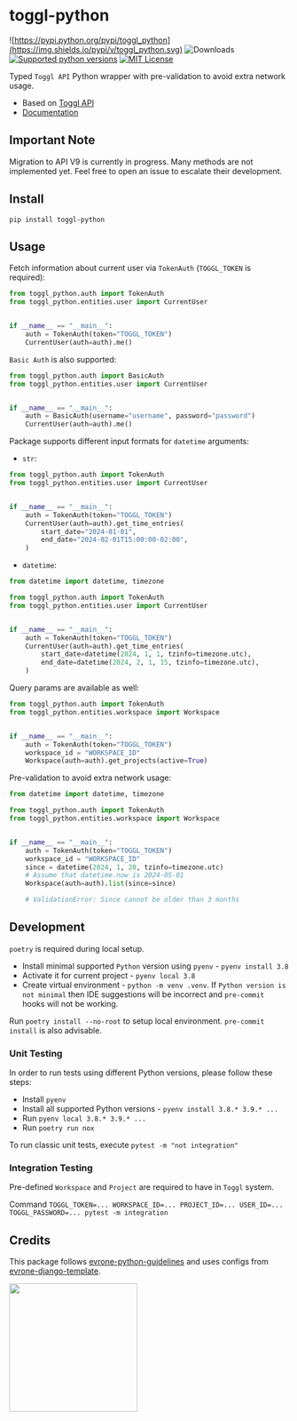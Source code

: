 # toggl-python

![https://pypi.python.org/pypi/toggl_python](https://img.shields.io/pypi/v/toggl_python.svg) ![Downloads](https://img.shields.io/pypi/dm/toggl-python) [![Supported python versions](https://img.shields.io/pypi/pyversions/toggl_python.svg?style=flat-square)](https://pypi.python.org/pypi/toggl_python) [![MIT License](https://img.shields.io/pypi/l/aiogram.svg?style=flat-square)](https://opensource.org/licenses/MIT)

Typed `Toggl API` Python wrapper with pre-validation to avoid extra network usage.

* Based on [Toggl API](https://engineering.toggl.com/docs/)
* [Documentation](https://toggl-python.readthedocs.io)


## Important Note

Migration to API V9 is currently in progress. Many methods are not implemented yet. Feel free to open an issue to escalate their development.

## Install

`pip install toggl-python`

## Usage

Fetch information about current user via `TokenAuth` (`TOGGL_TOKEN` is required):

```python
from toggl_python.auth import TokenAuth
from toggl_python.entities.user import CurrentUser


if __name__ == "__main__":
    auth = TokenAuth(token="TOGGL_TOKEN")
    CurrentUser(auth=auth).me()
```

`Basic Auth` is also supported:


```python
from toggl_python.auth import BasicAuth
from toggl_python.entities.user import CurrentUser


if __name__ == "__main__":
    auth = BasicAuth(username="username", password="password")
    CurrentUser(auth=auth).me()

```

Package supports different input formats for `datetime` arguments:

* `str`:

```python
from toggl_python.auth import TokenAuth
from toggl_python.entities.user import CurrentUser


if __name__ == "__main__":
    auth = TokenAuth(token="TOGGL_TOKEN")
    CurrentUser(auth=auth).get_time_entries(
        start_date="2024-01-01",
        end_date="2024-02-01T15:00:00-02:00",
    )
```

- `datetime`:

```python
from datetime import datetime, timezone

from toggl_python.auth import TokenAuth
from toggl_python.entities.user import CurrentUser


if __name__ == "__main__":
    auth = TokenAuth(token="TOGGL_TOKEN")
    CurrentUser(auth=auth).get_time_entries(
        start_date=datetime(2024, 1, 1, tzinfo=timezone.utc),
        end_date=datetime(2024, 2, 1, 15, tzinfo=timezone.utc),
    )
```

Query params are available as well:

```python
from toggl_python.auth import TokenAuth
from toggl_python.entities.workspace import Workspace


if __name__ == "__main__":
    auth = TokenAuth(token="TOGGL_TOKEN")
    workspace_id = "WORKSPACE_ID"
    Workspace(auth=auth).get_projects(active=True)
```

Pre-validation to avoid extra network usage:

```python
from datetime import datetime, timezone

from toggl_python.auth import TokenAuth
from toggl_python.entities.workspace import Workspace


if __name__ == "__main__":
    auth = TokenAuth(token="TOGGL_TOKEN")
    workspace_id = "WORKSPACE_ID"
    since = datetime(2024, 1, 20, tzinfo=timezone.utc)
    # Assume that datetime.now is 2024-05-01
    Workspace(auth=auth).list(since=since)

    # ValidationError: Since cannot be older than 3 months
```

## Development

`poetry` is required during local setup.

* Install minimal supported `Python` version using `pyenv` - `pyenv install 3.8`
* Activate it for current project - `pyenv local 3.8`
* Create virtual environment - `python -m venv .venv`. If `Python version is not minimal` then
IDE suggestions will be incorrect and `pre-commit` hooks will not be working.

Run `poetry install --no-root` to setup local environment. `pre-commit install` is also advisable.


### Unit Testing

In order to run tests using different Python versions, please follow these steps:
* Install `pyenv`
* Install all supported Python versions - `pyenv install 3.8.* 3.9.* ...`
* Run `pyenv local 3.8.* 3.9.* ...`
* Run `poetry run nox`

To run classic unit tests, execute `pytest -m "not integration"`

### Integration Testing

Pre-defined `Workspace` and `Project` are required to have in `Toggl` system.

Command `TOGGL_TOKEN=... WORKSPACE_ID=... PROJECT_ID=... USER_ID=... TOGGL_PASSWORD=... pytest -m integration`

## Credits

This package follows [evrone-python-guidelines](https://github.com/evrone/evrone-python-guidelines) and uses configs from [evrone-django-template](https://github.com/evrone/evrone-django-template).

[<img src="https://evrone.com/logo/evrone-sponsored-logo.png" width=231>](https://evrone.com/?utm_source=github.com)
